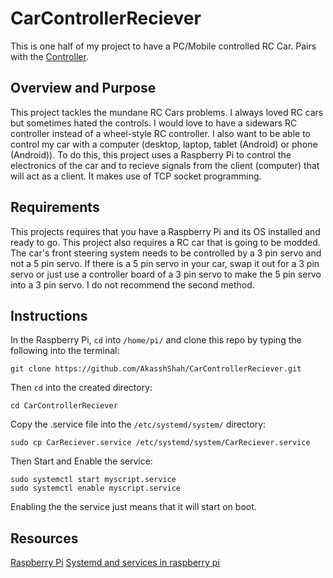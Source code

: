 # CarControllerReciever
This is one half of my project to have a PC/Mobile controlled RC Car. Pairs with the [Controller](https://github.com/AkasshShah/CarController).

## Overview and Purpose
This project tackles the mundane RC Cars problems. I always loved RC cars but sometimes hated the controls. I would love to have a sidewars RC controller instead of a wheel-style RC controller. I also want to be able to control my car with a computer (desktop, laptop, tablet (Android) or phone (Android)). To do this, this project uses a Raspberry Pi to control the electronics of the car and to recieve signals from the client (computer) that will act as a client. It makes use of TCP socket programming.
## Requirements
This projects requires that you have a Raspberry Pi and its OS installed and ready to go. This project also requires a RC car that is going to be modded. The car's front steering system needs to be controlled by a 3 pin servo and not a 5 pin servo. If there is a 5 pin servo in your car, swap it out for a 3 pin servo or just use a controller board of a 3 pin servo to make the 5 pin servo into a 3 pin servo. I do not recommend the second method.
## Instructions
In the Raspberry Pi, ```cd```  into ```/home/pi/``` and clone this repo by typing the following into the terminal:
```(bash)
git clone https://github.com/AkasshShah/CarControllerReciever.git
```
Then ```cd``` into the created directory:
```(bash)
cd CarControllerReciever
```
Copy the .service file into the ```/etc/systemd/system/``` directory:
```(bash)
sudo cp CarReciever.service /etc/systemd/system/CarReciever.service
```
Then Start and Enable the service:
```(bash)
sudo systemctl start myscript.service
sudo systemctl enable myscript.service
```
Enabling the the service just means that it will start on boot.
## Resources
[Raspberry Pi](https://www.raspberrypi.org/)
[Systemd and services in raspberry pi](https://www.raspberrypi.org/documentation/linux/usage/systemd.md)